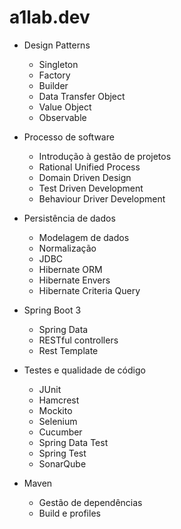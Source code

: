 # a1lab.dev

* Design Patterns
  * Singleton
  * Factory
  * Builder
  * Data Transfer Object
  * Value Object
  * Observable 

* Processo de software
  * Introdução à gestão de projetos
  * Rational Unified Process
  * Domain Driven Design
  * Test Driven Development
  * Behaviour Driver Development

* Persistência de dados
  * Modelagem de dados
  * Normalização
  * JDBC
  * Hibernate ORM
  * Hibernate Envers
  * Hibernate Criteria Query

* Spring Boot 3
  * Spring Data
  * RESTful controllers
  * Rest Template
 
* Testes e qualidade de código
  * JUnit
  * Hamcrest
  * Mockito
  * Selenium
  * Cucumber
  * Spring Data Test
  * Spring Test
  * SonarQube

* Maven
  * Gestão de dependências
  * Build e profiles
  


